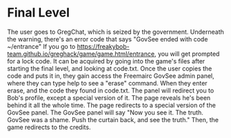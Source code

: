 # Final Level
The user goes to GregChat, which is seized by the government.
Underneath the warning, there's an error code that says "GovSee ended with code ~/entrance"
If you go to <https://freakybob-team.github.io/greghack/game/game.html/entrance>, you will get prompted for a lock code. It can be acquired by going into the game's files after starting the final level, and looking at code.txt. Once the user copies the code and puts it in, they gain access the Freemairc GovSee admin panel, where they can type help to see a "erase" command. When they enter erase, and the code they found in code.txt. The panel will redirect you to Bob's profile, except a special version of it. The page reveals he's been behind it all the whole time. The page redirects to a special version of the GovSee panel. The GovSee panel will say "Now you see it. The truth. GovSee was a shame. Push the curtain back, and see the truth." Then, the game redirects to the credits.